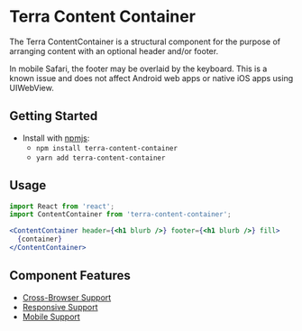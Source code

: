 # Terra Content Container

The Terra ContentContainer is a structural component for the purpose of arranging content with an optional header and/or footer.

In mobile Safari, the footer may be overlaid by the keyboard. This is a known issue and does not affect Android web apps or native iOS apps using UIWebView.

## Getting Started

- Install with [npmjs](https://www.npmjs.com):
  - `npm install terra-content-container`
  - `yarn add terra-content-container`

## Usage

```jsx
import React from 'react';
import ContentContainer from 'terra-content-container';

<ContentContainer header={<h1 blurb />} footer={<h1 blurb />} fill>
  {container}
</ContentContainer>
```

## Component Features
* [Cross-Browser Support](https://github.com/cerner/terra-core/wiki/Component-Features#cross-browser-support)
* [Responsive Support](https://github.com/cerner/terra-core/wiki/Component-Features#responsive-support)
* [Mobile Support](https://github.com/cerner/terra-core/wiki/Component-Features#mobile-support)
